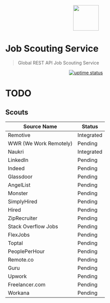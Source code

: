 <p align="center">
  <img src="./public/logo.png" lt="Logo" width="80" />
<p>

# Job Scouting Service

> Global REST API Job Scouting Service

<p align="center">
  <a href="https://uptime.betterstack.com/?utm_source=status_badge">
    <img src="https://uptime.betterstack.com/status-badges/v3/monitor/10kju.svg" alt="uptime status">
  </a>
</p>

# TODO

## Scouts

| Source Name            | Status     |
| ---------------------- | ---------- |
| Remotive               | Integrated |
| WWR (We Work Remotely) | Pending    |
| Naukri                 | Integrated |
| LinkedIn               | Pending    |
| Indeed                 | Pending    |
| Glassdoor              | Pending    |
| AngelList              | Pending    |
| Monster                | Pending    |
| SimplyHired            | Pending    |
| Hired                  | Pending    |
| ZipRecruiter           | Pending    |
| Stack Overflow Jobs    | Pending    |
| FlexJobs               | Pending    |
| Toptal                 | Pending    |
| PeoplePerHour          | Pending    |
| Remote.co              | Pending    |
| Guru                   | Pending    |
| Upwork                 | Pending    |
| Freelancer.com         | Pending    |
| Workana                | Pending    |

